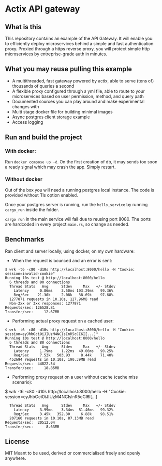 # Actix API gateway


## What is this

This repository contains an example of the API Gateway. It will enable you to efficiently deploy microservices behind a simple and fast authentication proxy.
Proxied through a https reverse proxy, you will protect simple http microservices by entreprise-grade auth in minutes.

## What you may reuse pulling this example

- A multithreaded, fast gateway powered by actix, able to serve (tens of) thousands of queries a second
- A flexible proxy configured through a yml file, able to route to your microservices based on user permission, method, and query path
- Documented sources you can play around and make experimental changes with
- Multi stage docker file for building minimal images
- Async postgres client storage example
- Access logging

## Run and build the project

### With docker:

Run `docker compose up -d`. On the first creation of db, it may sends too soon a ready signal which may crash the app. Simply restart.

### Without docker

Out of the box you will need a running postgres local instance. The code is provided without Tls option enabled. 

Once your postgres server is running, run the `hello_service` by running `cargo_run` inside the folder.

`cargo run` in the main service will fail due to reusing port 8080. The ports are hardcoded in every project `main.rs`, so change as needed.

## Benchmarks

Ran client and server locally, using docker, on my own hardware:

- When the request is bounced and an error is sent:

```
$ wrk -t6 -c80 -d10s http://localhost:8000/hello -H "Cookie: session=invalid-cookie"
Running 10s test @ http://localhost:8000/hello
  6 threads and 80 connections
  Thread Stats   Avg      Stdev     Max   +/- Stdev
    Latency     0.86ms    3.50ms 103.29ms   99.36%
    Req/Sec    21.30k     2.08k   38.69k    97.68%
  1277871 requests in 10.10s, 127.96MB read
  Non-2xx or 3xx responses: 1277871
Requests/sec: 126528.81
Transfer/sec:     12.67MB
```

- Performing actual proxy request on a cached user:

```
$ wrk -t6 -c80 -d10s http://localhost:8000/hello -H "Cookie: session=eyJhbGciOiJIUzM4NCIsInR5cCI6I[...]"
Running 10s test @ http://localhost:8000/hello
  6 threads and 80 connections
  Thread Stats   Avg      Stdev     Max   +/- Stdev
    Latency     1.79ms    1.22ms  49.06ms   90.25%
    Req/Sec     7.52k   503.93     8.44k    71.40%
  452694 requests in 10.10s, 190.39MB read
Requests/sec:  44822.54
Transfer/sec:     18.85MB
```

- Performing proxy request on a user without cache (cache miss scenario):

$ wrk -t6 -c80 -d10s http://localhost:8000/hello -H "Cookie: session=eyJhbGciOiJIUzM4NCIsInR5cCI6I[...]
```
  Thread Stats   Avg      Stdev     Max   +/- Stdev
    Latency     3.99ms    3.34ms  81.46ms   99.32%
    Req/Sec     3.45k   352.30     6.88k    98.51%
  207160 requests in 10.10s, 87.13MB read
Requests/sec:  20512.04
Transfer/sec:      8.63MB
```

## License
MIT
Meant to be used, derived or commercialised freely and openly anywhere.